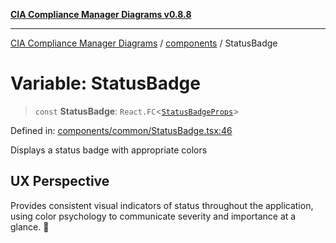 [**CIA Compliance Manager Diagrams v0.8.8**](../../README.md)

***

[CIA Compliance Manager Diagrams](../../modules.md) / [components](../README.md) / StatusBadge

# Variable: StatusBadge

> `const` **StatusBadge**: `React.FC`\<[`StatusBadgeProps`](../common/StatusBadge/interfaces/StatusBadgeProps.md)\>

Defined in: [components/common/StatusBadge.tsx:46](https://github.com/Hack23/cia-compliance-manager/blob/283c1f3ddf6c7084b20c21176cda3bc5166ffcb9/src/components/common/StatusBadge.tsx#L46)

Displays a status badge with appropriate colors

## UX Perspective

Provides consistent visual indicators of status throughout the
application, using color psychology to communicate severity and
importance at a glance. 🎨
